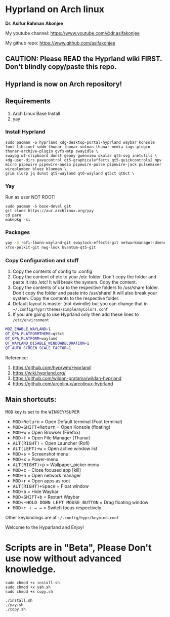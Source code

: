 # Hyprland on Arch linux

**Dr. Asifur Rahman Akonjee**

My youtube channel: https://www.youtube.com/@dr.asifakonjee

My github repo: https://www.github.com/asifakonjee

## CAUTION: Please READ the Hyprland wiki FIRST. Don't blindly copy/paste this repo.

## Hyprland is now on Arch repository!

## Requirements
1. Arch Linux Base Install
2. yay

### Install Hyprland

```
sudo pacman -S hyprland xdg-desktop-portal-hyprland waybar konsole foot libsixel sddm thunar thunar-volman thunar-media-tags-plugin thunar-archive-plugin gvfs-mtp swayidle \
swaybg wl-clipboard dunst geany gwenview okular qt5-svg inetutils \
xdg-user-dirs pavucontrol qt5-graphicaleffects qt5-quickcontrols2 mpv micro pipewire pipewire-audio pipewire-pulse pipewire-jack pulsemixer wireplumber bluez blueman \
grim slurp jq dunst qt5-wayland qt6-wayland qt5ct qt6ct \
```

### Yay

Run as user NOT ROOT!

```
sudo pacman -S base-devel git
git clone https://aur.archlinux.org/yay
cd paru
makepkg -si
```

### Packages

``` bash
yay -S rofi-lbonn-wayland-git swaylock-effects-git networkmanager-dmenu-git \
xfce-polkit-git nwg-look kvantum-qt5-git
```

### Copy Configuration and stuff
1. Copy the contents of config to .config
2. Copy the content of etc to your /etc folder. Don't copy the folder and paste it into /etc! It will break the system. Copy the content.
3. Copy the contents of usr to the respective folders fo /usr/share folder. Don't copy the folder and paste into /usr/share! It will also break your system. Copy the contents to the respective folder.
4. Default layout is master (not dwindle) but you can change that in `~/.config/hypr/themes/simple/myColors.conf`
5. If you are going to use Hyprland only then add these lines to `/etc/environment`

``` bash
MOZ_ENABLE_WAYLAND=1
QT_QPA_PLATFORMTHEME=qt5ct
QT_QPA_PLATFORM=wayland
QT_WAYLAND_DISABLE_WINDOWDECORATION=1
QT_AUTO_SCREEN_SCALE_FACTOR=1
```
Reference:
1. https://github.com/hyprwm/Hyprland
2. https://wiki.hyprland.org/
3. https://github.com/wildan-pratama/wildan-hyprland
4. https://github.com/arcolinux/arcolinux-hyprland

## Main shortcuts: 

<kbd>MOD</kbd> key is set to the <kbd>WINKEY</kbd>/<kbd>SUPER</kbd>

 - <kbd>MOD</kbd><kbd>+</kbd><kbd>Return</kbd> = Open Default terminal (Foot terminal)
 - <kbd>MOD</kbd><kbd>+</kbd><kbd>SHIFT</kbd><kbd>+</kbd><kbd>Return</kbd> = Open Konsole (floating)
 - <kbd>MOD</kbd><kbd>+</kbd><kbd>w</kbd> = Open Browser (Firefox)
 - <kbd>MOD</kbd><kbd>+</kbd><kbd>f</kbd> = Open File Manager (Thunar)
 - <kbd>ALT(RIGHT)</kbd> = Open Launcher (Rofi)
 - <kbd>ALT(LEFT)</kbd><kbd>+</kbd><kbd>w</kbd> = Open active window list
- <kbd>MOD</kbd><kbd>+</kbd><kbd>s</kbd> = Screenshot menu
 - <kbd>MOD</kbd><kbd>+</kbd><kbd>x</kbd> = Power-menu
 - <kbd>ALT(RIGHT)</kbd><kbd>+</kbd><kbd>p</kbd> = Wallpaper_picker menu
 - <kbd>MOD</kbd><kbd>+</kbd><kbd>c</kbd> = Close focused app [kill]
 - <kbd>MOD</kbd><kbd>+</kbd><kbd>n</kbd> = Open network manager
 - <kbd>MOD</kbd><kbd>+</kbd><kbd>r</kbd> = Open apps as root
 - <kbd>ALT(RIGHT)</kbd><kbd>+</kbd><kbd>Space</kbd>  = Float window
 - <kbd>MOD</kbd><kbd>+</kbd><kbd>b</kbd> = Hide Waybar
 - <kbd>MOD</kbd><kbd><kbd>+</kbd></kbd><kbd>SHIFT</kbd><kbd>+</kbd><kbd>b</kbd> = Restart Waybar
 - <kbd>MOD</kbd><<kbd>+</kbd><kbd>HOLD DOWN LEFT MOUSE BUTTON</kbd> = Drag floating window
 - <kbd>MOD</kbd><kbd>+</kbd><kbd>↑ ↓ → ←</kbd>  = Switch focus respectively 
 
Other keybindings are at `~/.config/hypr/keybind.conf`

Welcome to the Hyparland and Enjoy!

# Scripts are in "Beta", Please Don't use now without advanced knowledge.

```
sudo chmod +x install.sh
sudo chmod +x yah.sh
sudo chmod +x copy.sh

./install.sh
./yay.sh
./copy.sh
```
